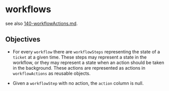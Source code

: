 workflows
=========

see also [140-workflowActions.md](140-workflowActions.md).

## Objectives
* For every `workflow` there are `workflowSteps` representing the state of a `ticket` at a given time.  These steps
  may represent a state in the workflow, or they may represent a state when an action should be taken in the
  background.  These actions are represented as actions in `workflowActions` as reusable objects.

* Given a `workflowStep` with no action, the `action` column is null.

